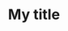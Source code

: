 ---
title: "My title"
layout: home
excerpt: "This post should ~ "
permalink: /
header:
    overlay_image: /assets/images/header-image.jpg
    overlay_filter: 0.5
---